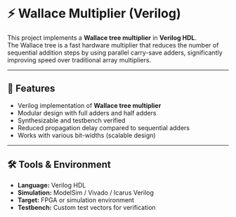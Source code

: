 # ⚡ Wallace Multiplier (Verilog)

This project implements a **Wallace tree multiplier** in **Verilog HDL**.  
The Wallace tree is a fast hardware multiplier that reduces the number of sequential addition steps by using parallel carry-save adders, significantly improving speed over traditional array multipliers.  

---

## 📌 Features
- Verilog implementation of **Wallace tree multiplier**  
- Modular design with full adders and half adders  
- Synthesizable and testbench verified  
- Reduced propagation delay compared to sequential adders  
- Works with various bit-widths (scalable design)  

---

## 🛠️ Tools & Environment
- **Language:** Verilog HDL  
- **Simulation:** ModelSim / Vivado / Icarus Verilog  
- **Target:** FPGA or simulation environment  
- **Testbench:** Custom test vectors for verification  

